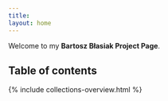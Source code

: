 ```yaml
---
title:
layout: home
---
```


<!-- TODO: Replace all the content below with you own -->

Welcome to my **Bartosz Błasiak Project Page**.

## Table of contents


{% include collections-overview.html %}

